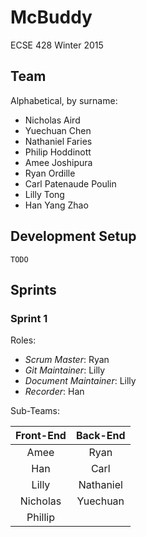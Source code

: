 # McBuddy

ECSE 428 Winter 2015

## Team

Alphabetical, by surname:

* Nicholas Aird
* Yuechuan Chen
* Nathaniel Faries
* Philip Hoddinott
* Amee Joshipura
* Ryan Ordille
* Carl Patenaude Poulin
* Lilly Tong
* Han Yang Zhao

## Development Setup

    TODO

## Sprints
### Sprint 1

Roles:

* *Scrum Master*: Ryan
* *Git Maintainer*: Lilly
* *Document Maintainer*: Lilly
* *Recorder*: Han

Sub-Teams:

| Front-End | Back-End |
| :-------: | :------: |
| Amee | Ryan |
| Han | Carl |
| Lilly | Nathaniel |
| Nicholas | Yuechuan |
| Phillip | |

